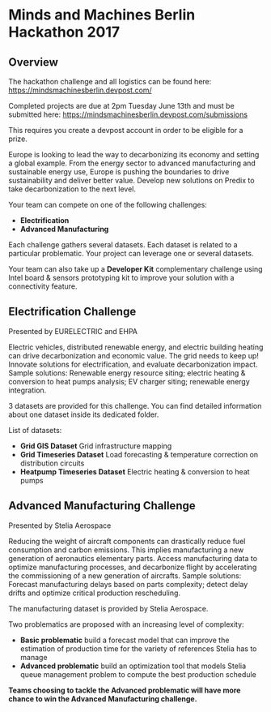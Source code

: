 # Minds and Machines Berlin Hackathon 2017

## Overview
The hackathon challenge and all logistics can be found here: https://mindsmachinesberlin.devpost.com/

Completed projects are due at 2pm Tuesday June 13th and must be submitted here: https://mindsmachinesberlin.devpost.com/submissions

This requires you create a devpost account in order to be eligible for a prize.

Europe is looking to lead the way to decarbonizing its economy and setting a global example. From the energy sector to advanced manufacturing and sustainable energy use, Europe is pushing the boundaries to drive sustainability and deliver better value. Develop new solutions on Predix to take decarbonization to the next level.

Your team can compete on one of the following challenges:
- **Electrification**
- **Advanced Manufacturing**

Each challenge gathers several datasets. Each dataset is related to a particular problematic. Your project can leverage one or several datasets.

Your team can also take up a **Developer Kit** complementary challenge using Intel board & sensors prototyping kit to improve your solution with a connectivity feature.

## Electrification Challenge

Presented by EURELECTRIC and EHPA

Electric vehicles, distributed renewable energy, and electric building heating can drive decarbonization and economic value.  The grid needs to keep up!  Innovate solutions for electrification, and evaluate decarbonization impact. Sample solutions: Renewable energy resource siting; electric heating & conversion to heat pumps analysis; EV charger siting; renewable energy integration.

3 datasets are provided for this challenge. You can find detailed information about one dataset inside its dedicated folder.

List of datasets:
- **Grid GIS Dataset** Grid infrastructure mapping
- **Grid Timeseries Dataset** Load forecasting & temperature correction on distribution circuits
- **Heatpump Timeseries Dataset** Electric heating & conversion to heat pumps



## Advanced Manufacturing Challenge

Presented by Stelia Aerospace

Reducing the weight of aircraft components can drastically reduce fuel consumption and carbon emissions. This implies manufacturing a new generation of aeronautics elementary parts. Access manufacturing data to optimize manufacturing processes, and decarbonize flight by accelerating the commissioning of a new generation of aircrafts. Sample solutions: Forecast manufacturing delays based on parts complexity; detect delay drifts and optimize critical production rescheduling.

The manufacturing dataset is provided by Stelia Aerospace.

Two problematics are proposed with an increasing level of complexity:
- **Basic problematic** build a forecast model that can improve the estimation of production time for the variety of references Stelia has to manage
- **Advanced problematic** build an optimization tool that models Stelia queue management problem to compute the best production schedule

**Teams choosing to tackle the Advanced problematic will have more chance to win the Advanced Manufacturing challenge.**
